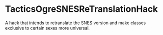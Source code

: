 # TacticsOgreSNESReTranslationHack
A hack that intends to retranslate the SNES version and make classes exclusive to certain sexes more universal.
